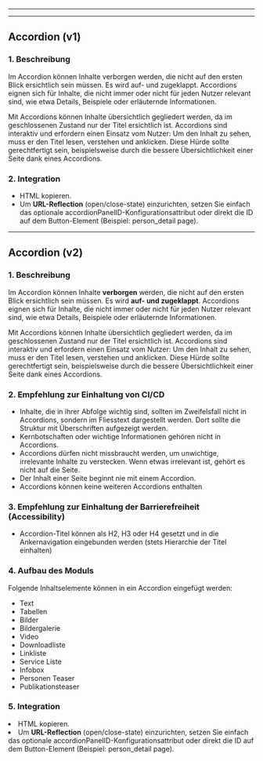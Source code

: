 
---
---
## Accordion (v1)
### 1. Beschreibung
Im Accordion können Inhalte verborgen werden, die nicht auf den ersten Blick ersichtlich sein müssen. Es wird auf- und zugeklappt. Accordions eignen sich für Inhalte, die nicht immer oder nicht für jeden Nutzer relevant sind, wie etwa Details, Beispiele oder erläuternde Informationen. 

Mit Accordions können Inhalte übersichtlich gegliedert werden, da im geschlossenen Zustand nur der Titel ersichtlich ist. Accordions sind interaktiv und erfordern einen Einsatz vom Nutzer: Um den Inhalt zu sehen, muss er den Titel lesen, verstehen und anklicken. Diese Hürde sollte gerechtfertigt sein, beispielsweise durch die bessere Übersichtlichkeit einer Seite dank eines Accordions.

### 2. Integration
<ul>
<li>HTML kopieren.

<li>Um <b>URL-Reflection</b> (open/close-state) einzurichten, setzen Sie einfach das optionale accordionPanelID-Konfigurationsattribut oder direkt die ID auf dem Button-Element (Beispiel: person_detail page).
</ul>

---

## Accordion (v2)
### 1. Beschreibung

Im Accordion können Inhalte **verborgen** werden, die nicht auf den ersten Blick ersichtlich sein müssen. Es wird **auf- und zugeklappt**. Accordions eignen sich für Inhalte, die nicht immer oder nicht für jeden Nutzer relevant sind, wie etwa Details, Beispiele oder erläuternde Informationen. 

Mit Accordions können Inhalte übersichtlich gegliedert werden, da im geschlossenen Zustand nur der Titel ersichtlich ist. Accordions sind interaktiv und erfordern einen Einsatz vom Nutzer: Um den Inhalt zu sehen, muss er den Titel lesen, verstehen und anklicken. Diese Hürde sollte gerechtfertigt sein, beispielsweise durch die bessere Übersichtlichkeit einer Seite dank eines Accordions.


### 2. Empfehlung zur Einhaltung von CI/CD
<ul>
<li>Inhalte, die in ihrer Abfolge wichtig sind, sollten im Zweifelsfall nicht in Accordions, sondern im Fliesstext dargestellt werden. Dort sollte die Struktur mit Überschriften aufgezeigt werden.
<li>Kernbotschaften oder wichtige Informationen gehören nicht in Accordions.
<li>Accordions dürfen nicht missbraucht werden, um unwichtige, irrelevante Inhalte zu verstecken. Wenn etwas irrelevant ist, gehört es nicht auf die Seite.
<li>Der Inhalt einer Seite beginnt nie mit einem Accordion.
<li>Accordions können keine weiteren Accordions enthalten
</ul>

### 3. Empfehlung zur Einhaltung der Barrierefreiheit (Accessibility)
- Accordion-Titel können als H2, H3 oder H4 gesetzt und in die Ankernavigation eingebunden werden (stets Hierarchie der Titel einhalten)

### 4. Aufbau des Moduls
Folgende Inhaltselemente können in ein Accordion eingefügt werden:
<ul>
<li>Text
<li>Tabellen
<li>Bilder
<li>Bildergalerie
<li>Video
<li>Downloadliste
<li>Linkliste
<li>Service Liste
<li>Infobox
<li>Personen Teaser
<li>Publikationsteaser
</ul>

### 5. Integration

<li>HTML kopieren.

<li>Um <b>URL-Reflection</b> (open/close-state) einzurichten, setzen Sie einfach das optionale accordionPanelID-Konfigurationsattribut oder direkt die ID auf dem Button-Element (Beispiel: person_detail page).
